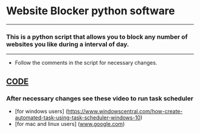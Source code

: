 # Website Blocker python software
---------------------

### This is a python script that allows you to block any number of websites you like during a interval of day.

------------
* Follow the comments in the script for necessary changes. 

[CODE](https://github.com/Rishikesh-12/WEBBLOCKER/blob/master/main.pyw)
-------------

### After necessary changes see these video to run task scheduler
* [for windows users] (https://www.windowscentral.com/how-create-automated-task-using-task-scheduler-windows-10)
* [for mac and linux users] (www.google.com)
